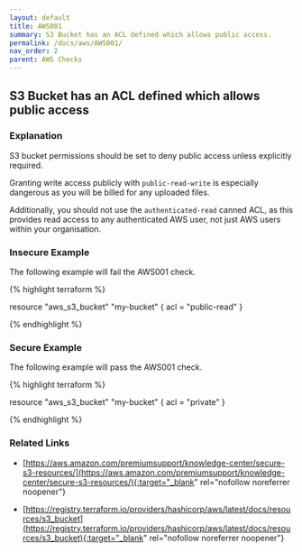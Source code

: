 ```yaml
---
layout: default
title: AWS001
summary: S3 Bucket has an ACL defined which allows public access.
permalink: /docs/aws/AWS001/
nav_order: 2
parent: AWS Checks
---
```


## S3 Bucket has an ACL defined which allows public access

### Explanation


S3 bucket permissions should be set to deny public access unless explicitly required.

Granting write access publicly with <code>public-read-write</code> is especially dangerous as you will be billed for any uploaded files.

Additionally, you should not use the <code>authenticated-read</code> canned ACL, as this provides read access to any authenticated AWS user, not just AWS users within your organisation.



### Insecure Example

The following example will fail the AWS001 check.

{% highlight terraform %}

resource "aws_s3_bucket" "my-bucket" {
	acl = "public-read"
}

{% endhighlight %}



### Secure Example

The following example will pass the AWS001 check.

{% highlight terraform %}

resource "aws_s3_bucket" "my-bucket" {
	acl = "private"
}

{% endhighlight %}


### Related Links


- [https://aws.amazon.com/premiumsupport/knowledge-center/secure-s3-resources/](https://aws.amazon.com/premiumsupport/knowledge-center/secure-s3-resources/){:target="_blank" rel="nofollow noreferrer noopener"}

- [https://registry.terraform.io/providers/hashicorp/aws/latest/docs/resources/s3_bucket](https://registry.terraform.io/providers/hashicorp/aws/latest/docs/resources/s3_bucket){:target="_blank" rel="nofollow noreferrer noopener"}

